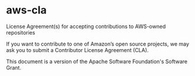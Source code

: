 aws-cla
=======

License Agreement(s) for accepting contributions to AWS-owned repositories

If you want to contribute to one of Amazon’s open source projects, we may ask you to submit a Contributor License Agreement (CLA).
 
This document is a version of the Apache Software Foundation's Software Grant. 

